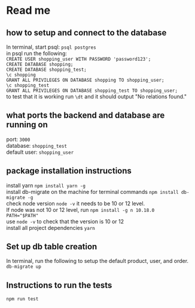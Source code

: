 # Read me

## how to setup and connect to the database
In terminal, start psql:
`psql postgres`  
in psql run the following:  
`CREATE USER shopping_user WITH PASSWORD 'password123';`   
`CREATE DATABASE shopping;`    
`CREATE DATABASE shopping_test;`     
`\c shopping`  
`GRANT ALL PRIVILEGES ON DATABASE shopping TO shopping_user;`   
`\c shopping_test`  
`GRANT ALL PRIVILEGES ON DATABASE shopping_test TO shopping_user;`  
to test that it is working run `\dt` and it should output "No relations found."  

## what ports the backend and database are running on
port: `3000`  
database: `shopping_test`  
default user: `shopping_user`  

## package installation instructions

install yarn `npm install yarn -g`\
install db-migrate on the machine for terminal commands `npm install db-migrate -g`\
check node version `node -v`
it needs to be 10 or 12 level.  
If node was not 10 or 12 level, run `npm install -g n 10.18.0`\
`PATH="$PATH"`\
use `node -v` to check that the version is 10 or 12\
install all project dependencies `yarn` 

## Set up db table creation  
In terminal, run the following to setup the default product, user, and order.\
`db-migrate up`

## Instructions to run the tests 
`npm run test` 



